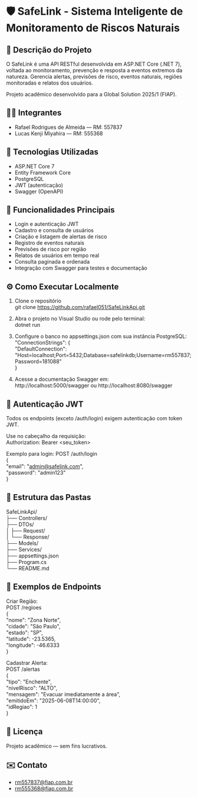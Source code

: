 # 🛡️ SafeLink - Sistema Inteligente de Monitoramento de Riscos Naturais

## 📄 Descrição do Projeto
O SafeLink é uma API RESTful desenvolvida em ASP.NET Core (.NET 7), voltada ao monitoramento, prevenção e resposta a eventos extremos da natureza. Gerencia alertas, previsões de risco, eventos naturais, regiões monitoradas e relatos dos usuários.

Projeto acadêmico desenvolvido para a Global Solution 2025/1 (FIAP).

## 👨‍💻 Integrantes
- Rafael Rodrigues de Almeida — RM: 557837  
- Lucas Kenji Miyahira — RM: 555368

## 🚀 Tecnologias Utilizadas
- ASP.NET Core 7  
- Entity Framework Core  
- PostgreSQL  
- JWT (autenticação)  
- Swagger (OpenAPI)  

## 🧠 Funcionalidades Principais
- Login e autenticação JWT  
- Cadastro e consulta de usuários  
- Criação e listagem de alertas de risco  
- Registro de eventos naturais  
- Previsões de risco por região  
- Relatos de usuários em tempo real  
- Consulta paginada e ordenada  
- Integração com Swagger para testes e documentação  

## ⚙️ Como Executar Localmente

1. Clone o repositório  
   git clone https://github.com/rafael051/SafeLinkApi.git

2. Abra o projeto no Visual Studio ou rode pelo terminal:  
   dotnet run

3. Configure o banco no appsettings.json com sua instância PostgreSQL:  
   "ConnectionStrings": {  
     "DefaultConnection": "Host=localhost;Port=5432;Database=safelinkdb;Username=rm557837;Password=181088"  
   }

4. Acesse a documentação Swagger em:  
   http://localhost:5000/swagger ou http://localhost:8080/swagger

## 🔐 Autenticação JWT
Todos os endpoints (exceto /auth/login) exigem autenticação com token JWT.

Use no cabeçalho da requisição:  
Authorization: Bearer <seu_token>

Exemplo para login:
POST /auth/login  
{  
  "email": "admin@safelink.com",  
  "password": "admin123"  
}

## 📂 Estrutura das Pastas

SafeLinkApi/  
├── Controllers/  
├── DTOs/  
│   ├── Request/  
│   └── Response/  
├── Models/  
├── Services/  
├── appsettings.json  
├── Program.cs  
└── README.md

## 🧪 Exemplos de Endpoints

Criar Região:  
POST /regioes  
{  
  "nome": "Zona Norte",  
  "cidade": "São Paulo",  
  "estado": "SP",  
  "latitude": -23.5365,  
  "longitude": -46.6333  
}

Cadastrar Alerta:  
POST /alertas  
{  
  "tipo": "Enchente",  
  "nivelRisco": "ALTO",  
  "mensagem": "Evacuar imediatamente a área",  
  "emitidoEm": "2025-06-08T14:00:00",  
  "idRegiao": 1  
}

## 📝 Licença
Projeto acadêmico — sem fins lucrativos.

## ✉️ Contato
- rm557837@fiap.com.br  
- rm555368@fiap.com.br
